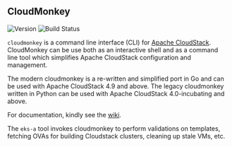## **CloudMonkey**
![Version](https://img.shields.io/badge/version-6.2.0-blue)
![Build Status](https://camo.githubusercontent.com/e659888f1b9d9c9c3046644ef48da811f5b75b28fdff97596401ed5f39e866d5/68747470733a2f2f7472617669732d63692e636f6d2f6170616368652f636c6f7564737461636b2d636c6f75646d6f6e6b65792e7376673f6272616e63683d6d61696e)

`cloudmonkey` is a command line interface (CLI) for
[Apache CloudStack](http://cloudstack.apache.org).
CloudMonkey can be use both as an interactive shell and as a command line tool
which simplifies Apache CloudStack configuration and management.

The modern cloudmonkey is a re-written and simplified port in Go and can be used
with Apache CloudStack 4.9 and above. The legacy cloudmonkey written in Python
can be used with Apache CloudStack 4.0-incubating and above.

For documentation, kindly see the [wiki](https://github.com/apache/cloudstack-cloudmonkey/wiki).

The `eks-a` tool invokes cloudmonkey to perform validations on templates, fetching OVAs for building Cloudstack clusters, cleaning up stale VMs, etc.
